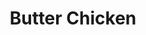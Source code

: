 ---
layout: layouts/recipe.njk
title: Butter Chicken
description: Rich and creamy butter chicken adapted for home cooking
prepTime: 20 min
cookTime: 45 min
servings: 2-3
tags:
  - recipes
  - indian
  - chicken
  - curry
ingredientSections:
  - name: "For the Chicken"
    items:
      - 300g chicken breast, boneless
      - 1/2 tbsp ginger paste
      - 1/2 tbsp garlic paste (for marinade)
      - 1 tbsp red chili powder
      - Salt to taste
      - Rapeseed oil for frying
  - name: "For the Gravy"
    items:
      - 500g tomatoes, roughly slit
      - 100g yellow onions, roughly cut
      - 1 tbsp garlic paste
      - 50g cashews
      - 1/2 tsp garam masala (optional)
      - 2-4 tbsp sugar (start with 2, taste and adjust)
      - 1-2 tbsp sweet paprika powder
      - 1/4-1/2 tsp red chili powder (for heat)
      - 75g unsalted butter
      - 3 tbsp cooking cream (15%)
      - 1.5 tbsp white wine vinegar
      - Salt to taste
      - 125-250ml water
instructionSections:
  - name: "Prepare the Chicken"
    startNumber: 1
    steps:
      - "Marinate chicken: Mix chicken (300g) with ginger paste (1/2 tbsp), garlic paste (1/2 tbsp), red chili powder (1 tbsp), and salt. Set aside for 15-20 minutes."
      - "Fry chicken: Heat rapeseed oil (2-3 tbsp) in pan. Fry marinated chicken pieces until cooked. Set aside in bowl."
  - name: "Make the Gravy"
    startNumber: 3
    steps:
      - "Cook vegetables: In same pan, add yellow onions (100g), oil (1-2 tbsp), and butter (15g). Cook onions until soft and lightly golden (3-4 minutes). Add tomatoes (500g) and cashews (50g). Cook together for 10-12 minutes until tomatoes break down and become jammy."
      - "Add liquids and spices: Add water (125ml), garlic paste (1 tbsp), salt, white wine vinegar (1.5 tbsp), sugar (2 tbsp - taste later), garam masala (1/2 tsp if using), sweet paprika powder (1-2 tbsp), and red chili powder (1/4-1/2 tsp). Mix well and simmer 15-20 minutes. Add more water if needed."
      - "Blend mixture into fine puree."
      - "Strain back into pan with minimal wastage."
  - name: "Finish and Serve"
    startNumber: 7
    steps:
      - "Add remaining butter (60g), cooking cream (3 tbsp), and cooked chicken. Simmer 5-7 minutes. Taste and adjust sugar/salt."
      - "Garnish with cream and serve with basmati rice."
notes: "The sugar balances the acidity of the tomatoes - start with 2 tbsp and adjust to taste. The straining step ensures a silky smooth restaurant-style gravy."
---